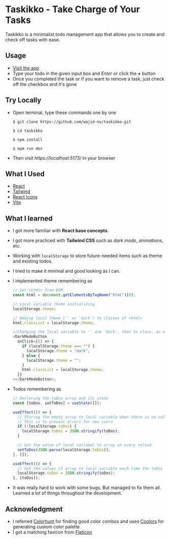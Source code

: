 # Taskikko - Take Charge of Your Tasks

Taskikko is a minimalist todo management app that allows you to create and check off tasks with ease.

## Usage

- [Visit the app](https://taskikko.wajid.me)
- Type your todo in the given input box and _Enter_ or click the **+** button
- Once you completed the task or if you want to remove a task, just check off the checkbox and it's gone

## Try Locally

- Open terminal, type these commands one by one

  ```
  $ git clone https://github.com/wajid-nv/taskikko.git

  $ cd taskikko

  $ npm install

  $ npm run dev
  ```

- Then visit _https://localhost:5173/_ in your browser

## What I Used

- [React](https://react.dev/)
- [Tailwind](https://tailwindcss.com/)
- [React Icons](https://react-icons.github.io/react-icons/)
- [Vite](https://vitejs.dev/)

## What I learned

- I got more familiar with **React base concepts**.
- I got more practiced with **Tailwind CSS** such as _dark mode_, _animations_, etc.
- Working with `localStorage` to store future-needed items such as theme and existing todos.
- I tried to make it minimal and good looking as I can.
- I implemented theme remembering as

  ```js
  // Get <html> from DOM
  const html = document.getElementsByTagName("html")[0];

  // Local variable theme initializing
  localStorage.theme;

  // Adding local theme ('' or 'dark') to classes of <html>
  html.classList = localStorage.theme;

  //Changing the local variable to '' and 'dark', then to class, as user clicks on button
  <DarkModeButton
    onClick={() => {
      if (localStorage.theme === "") {
        localStorage.theme = "dark";
      } else {
        localStorage.theme = "";
      }
      html.classList = localStorage.theme;
    }}
  ></DarkModeButton>;
  ```

- Todos remembering as

  ```js
  // Declaring the toDos array and its state
  const [toDos, setToDos] = useState([]);

  useEffect(() => {
    // Storing the empty array to local variable when there is no value
    // This is to prevent errors for new users
    if (!localStorage.toDos) {
      localStorage.toDos = JSON.stringify(toDos);
    }

    // Set the value of local variabel to array on every reload
    setToDos(JSON.parse(localStorage.toDos));
  }, []);

  useEffect(() => {
    // Set the values of array to local variable each time the toDos array changes
    localStorage.toDos = JSON.stringify(toDos);
  }, [toDos]);
  ```

- It was really hard to work with some bugs. But managed to fix them all. Learned a lot of things throughout the development.

## Acknowledgment

- I referred [Colorhunt](https://colorhunt.co) for finding good color combos and uses [Coolors](https://coolors.co) for generating custom color palette
- I got a matching favicon from [Flaticon](https://flaticon.com)
